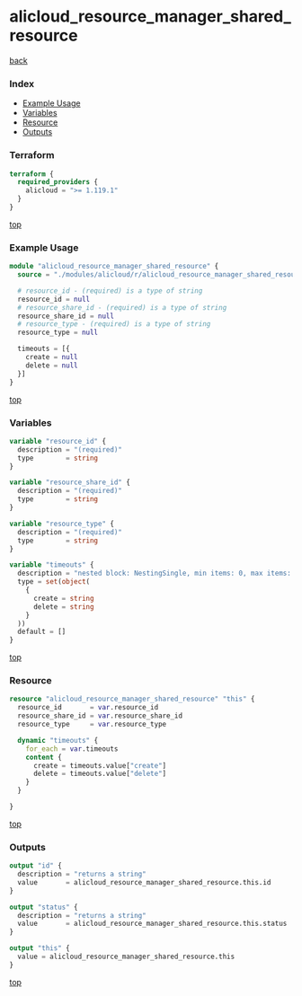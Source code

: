 # alicloud_resource_manager_shared_resource

[back](../alicloud.md)

### Index

- [Example Usage](#example-usage)
- [Variables](#variables)
- [Resource](#resource)
- [Outputs](#outputs)

### Terraform

```terraform
terraform {
  required_providers {
    alicloud = ">= 1.119.1"
  }
}
```

[top](#index)

### Example Usage

```terraform
module "alicloud_resource_manager_shared_resource" {
  source = "./modules/alicloud/r/alicloud_resource_manager_shared_resource"

  # resource_id - (required) is a type of string
  resource_id = null
  # resource_share_id - (required) is a type of string
  resource_share_id = null
  # resource_type - (required) is a type of string
  resource_type = null

  timeouts = [{
    create = null
    delete = null
  }]
}
```

[top](#index)

### Variables

```terraform
variable "resource_id" {
  description = "(required)"
  type        = string
}

variable "resource_share_id" {
  description = "(required)"
  type        = string
}

variable "resource_type" {
  description = "(required)"
  type        = string
}

variable "timeouts" {
  description = "nested block: NestingSingle, min items: 0, max items: 0"
  type = set(object(
    {
      create = string
      delete = string
    }
  ))
  default = []
}
```

[top](#index)

### Resource

```terraform
resource "alicloud_resource_manager_shared_resource" "this" {
  resource_id       = var.resource_id
  resource_share_id = var.resource_share_id
  resource_type     = var.resource_type

  dynamic "timeouts" {
    for_each = var.timeouts
    content {
      create = timeouts.value["create"]
      delete = timeouts.value["delete"]
    }
  }

}
```

[top](#index)

### Outputs

```terraform
output "id" {
  description = "returns a string"
  value       = alicloud_resource_manager_shared_resource.this.id
}

output "status" {
  description = "returns a string"
  value       = alicloud_resource_manager_shared_resource.this.status
}

output "this" {
  value = alicloud_resource_manager_shared_resource.this
}
```

[top](#index)